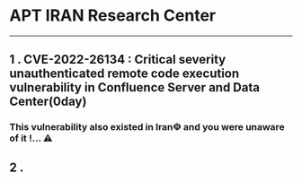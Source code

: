 # APT IRAN Research Center
-----------------------------------------------------------------
## 1 . CVE-2022-26134 : Critical severity unauthenticated remote code execution vulnerability in Confluence Server and Data Center(0day) 

### This vulnerability also existed in Iran☫ and you were unaware of it !... ⚠

## 2 . 


